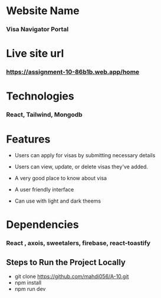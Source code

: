 # Website Name
###  Visa Navigator Portal 
# Live site url
### https://assignment-10-86b1b.web.app/home
# Technologies
### React, Tailwind, Mongodb
# Features
-  Users can apply for visas by submitting necessary details
-  Users can view, update, or delete visas they've added.

- A very good place to know about visa

- A user friendly interface

- Can use with light and dark theems
# Dependencies
### React , axois, sweetalers, firebase, react-toastify

## Steps to Run the Project Locally
- git clone https://github.com/mahdi056/A-10.git
- npm install
- npm run dev
